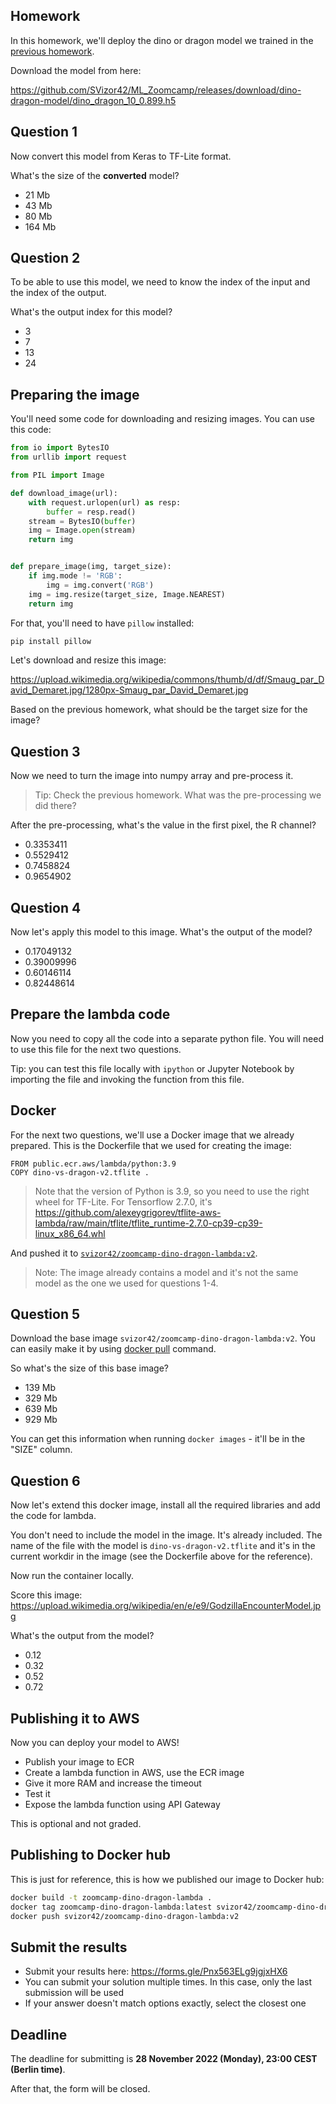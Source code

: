 ## Homework

In this homework, we'll deploy the dino or dragon model we trained in the 
[previous homework](https://github.com/alexeygrigorev/mlbookcamp-code/blob/master/course-zoomcamp/cohorts/2022/08-deep-learning/homework.md).

Download the model from here: 

https://github.com/SVizor42/ML_Zoomcamp/releases/download/dino-dragon-model/dino_dragon_10_0.899.h5


## Question 1

Now convert this model from Keras to TF-Lite format.

What's the size of the **converted** model?

* 21 Mb
* 43 Mb
* 80 Mb
* 164 Mb


## Question 2

To be able to use this model, we need to know the index of the input and 
the index of the output. 

What's the output index for this model?

* 3
* 7
* 13
* 24


## Preparing the image

You'll need some code for downloading and resizing images. You can use 
this code:

```python
from io import BytesIO
from urllib import request

from PIL import Image

def download_image(url):
    with request.urlopen(url) as resp:
        buffer = resp.read()
    stream = BytesIO(buffer)
    img = Image.open(stream)
    return img


def prepare_image(img, target_size):
    if img.mode != 'RGB':
        img = img.convert('RGB')
    img = img.resize(target_size, Image.NEAREST)
    return img
```

For that, you'll need to have `pillow` installed:

```bash
pip install pillow
```

Let's download and resize this image: 

https://upload.wikimedia.org/wikipedia/commons/thumb/d/df/Smaug_par_David_Demaret.jpg/1280px-Smaug_par_David_Demaret.jpg

Based on the previous homework, what should be the target size for the image?


## Question 3

Now we need to turn the image into numpy array and pre-process it. 

> Tip: Check the previous homework. What was the pre-processing 
> we did there?

After the pre-processing, what's the value in the first pixel, the R channel?

* 0.3353411
* 0.5529412
* 0.7458824
* 0.9654902


## Question 4

Now let's apply this model to this image. What's the output of the model?

* 0.17049132
* 0.39009996
* 0.60146114
* 0.82448614


## Prepare the lambda code 

Now you need to copy all the code into a separate python file. You will 
need to use this file for the next two questions.

Tip: you can test this file locally with `ipython` or Jupyter Notebook 
by importing the file and invoking the function from this file.  


## Docker 

For the next two questions, we'll use a Docker image that we already 
prepared. This is the Dockerfile that we used for creating the image:

```docker
FROM public.ecr.aws/lambda/python:3.9
COPY dino-vs-dragon-v2.tflite .
```

> Note that the version of Python is 3.9, so you need to use the right wheel for 
> TF-Lite. For Tensorflow 2.7.0, it's https://github.com/alexeygrigorev/tflite-aws-lambda/raw/main/tflite/tflite_runtime-2.7.0-cp39-cp39-linux_x86_64.whl


And pushed it to [`svizor42/zoomcamp-dino-dragon-lambda:v2`](https://hub.docker.com/r/svizor42/zoomcamp-dino-dragon-lambda/tags).


> Note: The image already contains a model and it's not the same model
> as the one we used for questions 1-4.



## Question 5

Download the base image `svizor42/zoomcamp-dino-dragon-lambda:v2`. You can easily make it by using [docker pull](https://docs.docker.com/engine/reference/commandline/pull/) command.

So what's the size of this base image?

* 139 Mb
* 329 Mb
* 639 Mb
* 929 Mb

You can get this information when running `docker images` - it'll be in the "SIZE" column.


## Question 6

Now let's extend this docker image, install all the required libraries
and add the code for lambda.

You don't need to include the model in the image. It's already included. 
The name of the file with the model is `dino-vs-dragon-v2.tflite` and it's 
in the current workdir in the image (see the Dockerfile above for the 
reference).

Now run the container locally.

Score this image: https://upload.wikimedia.org/wikipedia/en/e/e9/GodzillaEncounterModel.jpg

What's the output from the model?

* 0.12
* 0.32
* 0.52
* 0.72


## Publishing it to AWS

Now you can deploy your model to AWS!

* Publish your image to ECR
* Create a lambda function in AWS, use the ECR image
* Give it more RAM and increase the timeout 
* Test it
* Expose the lambda function using API Gateway

This is optional and not graded.


## Publishing to Docker hub

This is just for reference, this is how we published our image to Docker hub:

```bash
docker build -t zoomcamp-dino-dragon-lambda .
docker tag zoomcamp-dino-dragon-lambda:latest svizor42/zoomcamp-dino-dragon-lambda:v2
docker push svizor42/zoomcamp-dino-dragon-lambda:v2
```


## Submit the results

* Submit your results here: https://forms.gle/Pnx563ELg9jgjxHX6
* You can submit your solution multiple times. In this case, only the last submission will be used 
* If your answer doesn't match options exactly, select the closest one


## Deadline

The deadline for submitting is **28 November 2022 (Monday), 23:00 CEST (Berlin time)**. 

After that, the form will be closed.
